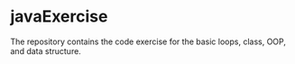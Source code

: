 # javaExercise
The repository contains the code exercise for the basic loops, class, OOP, and data structure. 
